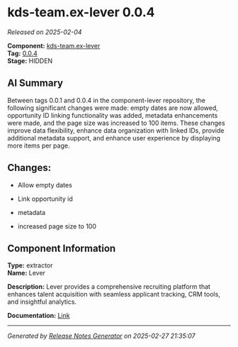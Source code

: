 # kds-team.ex-lever 0.0.4

_Released on 2025-02-04_

**Component:** [kds-team.ex-lever](https://github.com/keboola/component-lever)  
**Tag:** [0.0.4](https://github.com/keboola/component-lever/releases/tag/0.0.4)  
**Stage:** HIDDEN  


## AI Summary
Between tags 0.0.1 and 0.0.4 in the component-lever repository, the following significant changes were made: empty dates are now allowed, opportunity ID linking functionality was added, metadata enhancements were made, and the page size was increased to 100 items. These changes improve data flexibility, enhance data organization with linked IDs, provide additional metadata support, and enhance user experience by displaying more items per page.



## Changes:



- Allow empty dates 




- Link opportunity id 




- metadata 




- increased page size to 100 






## Component Information
**Type:** extractor  
**Name:** Lever  

**Description:** Lever provides a comprehensive recruiting platform that enhances talent acquisition with seamless applicant tracking, CRM tools, and insightful analytics.  


**Documentation:** [Link](https://github.com/keboola/component-lever/blob/master/README.md)  



---
_Generated by [Release Notes Generator](https://github.com/keboola/release-notes-generator) on 2025-02-27 21:35:07_ 